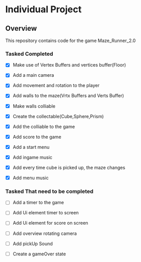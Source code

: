 # Individual Project

## Overview ##
This repository contains code for the game Maze_Runner_2.0

### Tasked Completed
- [x] Make use of Vertex Buffers and vertices buffer(Floor)
- [x] Add a main camera
- [x] Add movement and rotation to the player
- [x] Add walls to the maze(Vrtx Buffers and Verts Buffer)
- [x] Make walls colliable
- [x] Create the collectable(Cube,Sphere,Prism)
- [x] Add the colliable to the game
- [x] Add score to the game
- [x] Add a start menu
- [x] Add ingame music
- [x] Add every time cube is picked up, the maze changes
- [x] Add menu music


### Tasked That need to be completed
- [ ] Add a timer to the game
- [ ] Add Ui element timer to screen
- [ ] Add Ui element for score on screen
- [ ] Add overview rotating camera
- [ ] Add pickUp Sound
- [ ] Create a gameOver state




